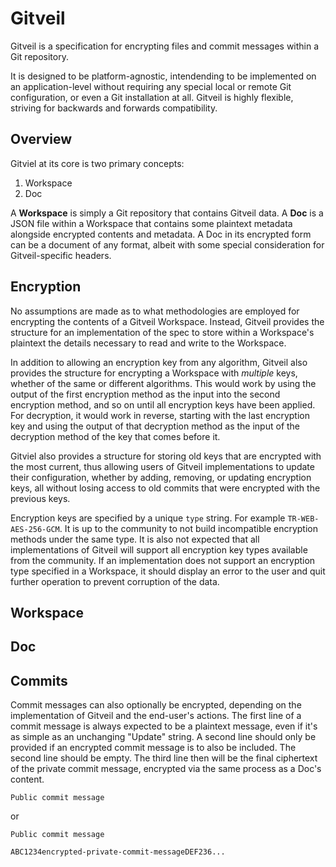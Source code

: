 # Gitveil

Gitveil is a specification for encrypting files and commit messages within a Git repository.

It is designed to be platform-agnostic, intendending to be implemented on an application-level without requiring any special local or remote Git configuration, or even a Git installation at all. Gitveil is highly flexible, striving for backwards and forwards compatibility.

## Overview

Gitviel at its core is two primary concepts:

1. Workspace
2. Doc

A **Workspace** is simply a Git repository that contains Gitveil data. A **Doc** is a JSON file within a Workspace that contains some plaintext metadata alongside encrypted contents and metadata. A Doc in its encrypted form can be a document of any format, albeit with some special consideration for Gitveil-specific headers.

## Encryption

No assumptions are made as to what methodologies are employed for encrypting the contents of a Gitveil Workspace. Instead, Gitveil provides the structure for an implementation of the spec to store within a Workspace's plaintext the details necessary to read and write to the Workspace.

In addition to allowing an encryption key from any algorithm, Gitveil also provides the structure for encrypting a Workspace with _multiple_ keys, whether of the same or different algorithms. This would work by using the output of the first encryption method as the input into the second encryption method, and so on until all encryption keys have been applied. For decryption, it would work in reverse, starting with the last encryption key and using the output of that decryption method as the input of the decryption method of the key that comes before it.

Gitviel also provides a structure for storing old keys that are encrypted with the most current, thus allowing users of Gitveil implementations to update their configuration, whether by adding, removing, or updating encryption keys, all without losing access to old commits that were encrypted with the previous keys.

Encryption keys are specified by a unique `type` string. For example `TR-WEB-AES-256-GCM`. It is up to the community to not build incompatible encryption methods under the same type. It is also not expected that all implementations of Gitveil will support all encryption key types available from the community. If an implementation does not support an encryption type specified in a Workspace, it should display an error to the user and quit further operation to prevent corruption of the data.

## Workspace

## Doc

## Commits

Commit messages can also optionally be encrypted, depending on the implementation of Gitveil and the end-user's actions. The first line of a commit message is always expected to be a plaintext message, even if it's as simple as an unchanging "Update" string. A second line should only be provided if an encrypted commit message is to also be included. The second line should be empty. The third line then will be the final ciphertext of the private commit message, encrypted via the same process as a Doc's content.

```
Public commit message
```

or

```
Public commit message

ABC1234encrypted-private-commit-messageDEF236...
```
